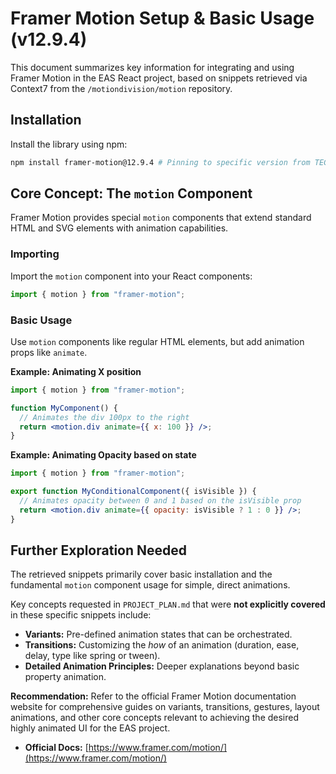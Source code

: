 # Framer Motion Setup & Basic Usage (v12.9.4)

This document summarizes key information for integrating and using Framer Motion in the EAS React project, based on snippets retrieved via Context7 from the `/motiondivision/motion` repository.

## Installation

Install the library using npm:

```bash
npm install framer-motion@12.9.4 # Pinning to specific version from TECH_STACK.md
```

## Core Concept: The `motion` Component

Framer Motion provides special `motion` components that extend standard HTML and SVG elements with animation capabilities.

### Importing

Import the `motion` component into your React components:

```jsx
import { motion } from "framer-motion";
```

### Basic Usage

Use `motion` components like regular HTML elements, but add animation props like `animate`.

**Example: Animating X position**

```jsx
import { motion } from "framer-motion";

function MyComponent() {
  // Animates the div 100px to the right
  return <motion.div animate={{ x: 100 }} />;
}
```

**Example: Animating Opacity based on state**

```jsx
import { motion } from "framer-motion";

export function MyConditionalComponent({ isVisible }) {
  // Animates opacity between 0 and 1 based on the isVisible prop
  return <motion.div animate={{ opacity: isVisible ? 1 : 0 }} />;
}
```

## Further Exploration Needed

The retrieved snippets primarily cover basic installation and the fundamental `motion` component usage for simple, direct animations.

Key concepts requested in `PROJECT_PLAN.md` that were **not explicitly covered** in these specific snippets include:

*   **Variants:** Pre-defined animation states that can be orchestrated.
*   **Transitions:** Customizing the *how* of an animation (duration, ease, delay, type like spring or tween).
*   **Detailed Animation Principles:** Deeper explanations beyond basic property animation.

**Recommendation:** Refer to the official Framer Motion documentation website for comprehensive guides on variants, transitions, gestures, layout animations, and other core concepts relevant to achieving the desired highly animated UI for the EAS project.

*   **Official Docs:** [https://www.framer.com/motion/](https://www.framer.com/motion/)